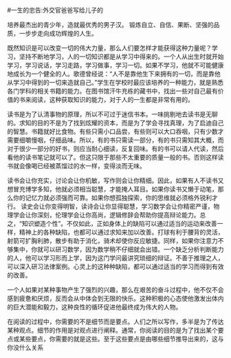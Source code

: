 #﻿一生的忠告:外交官爸爸写给儿子的

培养最杰出的青少年，造就最优秀的男子汉。 锻炼自立、自信、果断、坚强的品质，一步步走向成功辉煌的人生。

既然知识是可以改变一切的伟大力量，那么人们要怎样才能获得这种力量呢？学习，坚持不断地学习，人的一切知识都是从学习中得来的。一个人从出生时就开始学习，学习说话，学习走路，学习做事，学习一切。如果不学习，他就不可能健康地成长为一个健全的人。歌德曾经说：“人不是靠他生下来拥有的一切，而是靠他从学习中得到的一切来造就自己。”学生在学校时最应该培养的一种能力，就是熟悉各门学科的相关书籍的能力。在图书馆汗牛充栋的藏书中，找出一些对自己最有价值的书来阅读，这种获取知识的能力，对于人的一生都是非常有用的。

读书是为了认清事物的原理，所以不可过于迷信书本。一味挑剔地去读书是无聊的。求知的目的不是为了找到炫耀的资本，而是为了学会寻找真理，为了启迪自己的智慧。书籍就好比食物。有些只需小口品尝，有些则可以大口吞咽，只有少数才需要细嚼慢咽，仔细品味。所以，有的书只需读一部分，有的书只需知其大概，而对于很少一部分的好书，则应当耐心细读，反复回味。有的书可以请人代读，然后看他的读书笔记就可以了。但这只限于那些不太重要的质量一般的书。否则这样读书就会像喝已经被蒸馏过的水一样，变得淡而无味。

读书会让你充实，讨论会让你机敏，写作则会让你精细。因此，如果有人不读书又想冒充博学多知，他就必须相当聪慧，才能掩人耳目。如果你读书又懒于动笔，那么你的记忆力就必须强而可靠。如果你想孤独探索，你的思维就必须格外锐利才行。 读史会让你变得明智，读诗会让你显得聪慧，学习数学会让你精密严谨，物理学会让你深刻，伦理学会让你高尚，逻辑修辞会帮助你提高辩论能力。总之，“知识塑造个性”。不仅如此，正如身体上的缺陷可以通过适当的运动来改善一样，精神上的各种缺陷，也都可以通过求知来加以改善。打球有利于腰背的灵活，射箭可扩胸利肺，散步有助于消化，骑术却使你反应敏捷。同样，如果你注意力不够集中，你就可以研习数学，因为数学稍不仔细就会出错。一个缺乏分析判断能力的人，他可以学习形而上学，因为这门学问最讲究琐细的辩证。不善于推理之人，可以深入研习法律案例。心灵上的这种种缺陷，都可以通过适当的学习而得到有效的改善。

一个人如果对某种事物产生了强烈的兴趣，那么在艰苦的奋斗过程中，他不仅不会感到疲惫和厌烦，反而会从中体会到无限的快乐。这种积极的心态使他激发出体内的巨大潜能和毅力，这种良性的循环促进他最终成为伟大的人物。

在阅读的过程中，你需要的不是细节而是要点。人们之所以写作，多半是为了传达某种观点。细节的作用是对观点进行阐释。通常，你阅读的目的是为了找出某个要点或某些要点，你需要的就是这些。至于这些要点是由哪些细节推导出来的，这与你没什么关系

